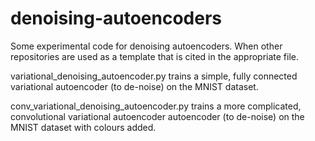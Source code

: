 # denoising-autoencoders
Some experimental code for denoising autoencoders. When other repositories are used as a template that is cited in the appropriate file.

variational_denoising_autoencoder.py trains a simple, fully connected variational autoencoder (to de-noise) on the MNIST dataset.

conv_variational_denoising_autoencoder.py trains a more complicated, convolutional variational autoencoder autoencoder (to de-noise) on the MNIST dataset with colours added.